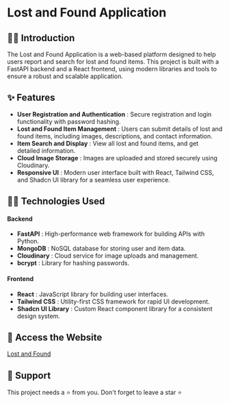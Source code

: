 # Lost and Found Application

## 🧑‍🎓 Introduction

The Lost and Found Application is a web-based platform designed to help users report and search for lost and found items. This project is built with a FastAPI backend and a React frontend, using modern libraries and tools to ensure a robust and scalable application.

## ✨ Features

- **User Registration and Authentication** : Secure registration and login functionality with password hashing.
- **Lost and Found Item Management** : Users can submit details of lost and found items, including images, descriptions, and contact information.
- **Item Search and Display** : View all lost and found items, and get detailed information.
- **Cloud Image Storage** : Images are uploaded and stored securely using Cloudinary.
- **Responsive UI** : Modern user interface built with React, Tailwind CSS, and Shadcn UI library for a seamless user experience.

## 🧑‍💻 Technologies Used

#### Backend

- **FastAPI** : High-performance web framework for building APIs with Python.
- **MongoDB** : NoSQL database for storing user and item data.
- **Cloudinary** : Cloud service for image uploads and management.
- **bcrypt** : Library for hashing passwords.

#### Frontend

- **React** : JavaScript library for building user interfaces.
- **Tailwind CSS** : Utility-first CSS framework for rapid UI development.
- **Shadcn UI Library** : Custom React component library for a consistent design system.

## 🔗 Access the Website

[Lost and Found](https://lostffound.vercel.app/)
<br>

## 🚀 Support

This project needs a ⭐️ from you. Don't forget to leave a star ⭐️
